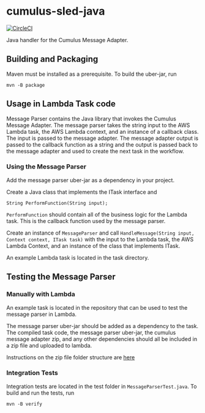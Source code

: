# cumulus-sled-java

[![CircleCI](https://circleci.com/gh/cumulus-nasa/cumulus-message-adapter-java.svg?style=svg)](https://circleci.com/gh/cumulus-nasa/cumulus-message-adapter-java)

Java handler for the Cumulus Message Adapter. 

## Building and Packaging

Maven must be installed as a prerequisite. To build the uber-jar, run

```mvn -B package``` 

## Usage in Lambda Task code  

Message Parser contains the Java library that invokes the Cumulus Message Adapter. The message parser takes the string input to the AWS Lambda task, the AWS Lambda context, and an instance of a callback class. The input is passed to the message adapter. The message adapter output is passed to the callback function as a string and the output is passed back to the message adapter and used to create the next task in the workflow.

### Using the Message Parser

Add the message parser uber-jar as a dependency in your project.

Create a Java class that implements the ITask interface and  

```String PerformFunction(String input);```

```PerformFunction``` should contain all of the business logic for the Lambda task. This is the callback function used by the message parser.

Create an instance of ```MessageParser``` and call ```HandleMessage(String input, Context context, ITask task)``` with the input to the Lambda task, the AWS Lambda Context, and an instance of the class that implements ITask.

An example Lambda task is located in the task directory.

## Testing the Message Parser

### Manually with Lambda

An example task is located in the repository that can be used to test the message parser in Lambda.

The message parser uber-jar should be added as a dependency to the task. The compiled task code, the message parser uber-jar, the cumulus message adapter zip, and any other dependencies should all be included in a zip file and uploaded to lambda. 

Instructions on the zip file folder structure are [here](https://docs.aws.amazon.com/lambda/latest/dg/create-deployment-pkg-zip-java.html)

### Integration Tests

Integration tests are located in the test folder in ```MessageParserTest.java```. To build and run the tests, run 

```mvn -B verify```
